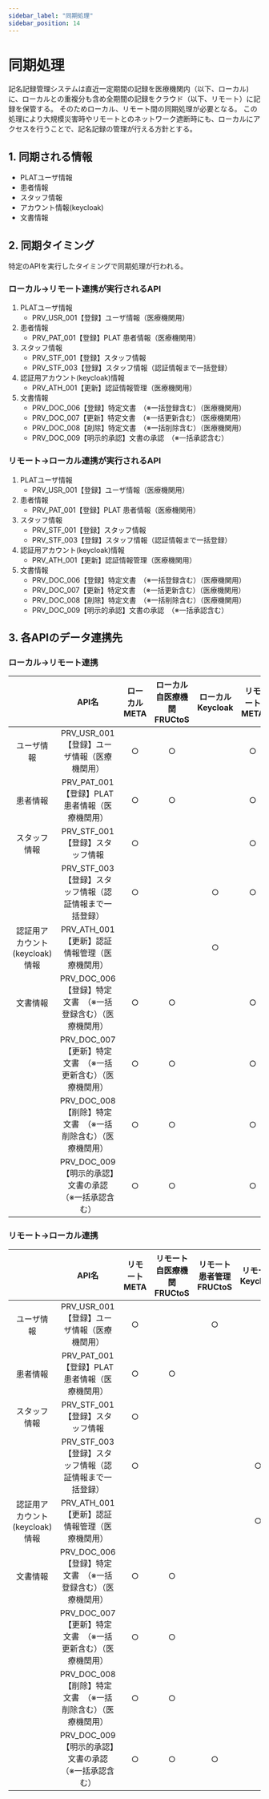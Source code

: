 ```yaml
---
sidebar_label: "同期処理"
sidebar_position: 14
---
```


# 同期処理

[//]: # (<!-- 概要説明)
記名記録管理システムは直近一定期間の記録を医療機関内（以下、ローカル)に、ローカルとの重複分も含め全期間の記録をクラウド（以下、リモート）に記録を保管する。
そのためローカル、リモート間の同期処理が必要となる。
この処理により大規模災害時やリモートとのネットワーク遮断時にも、ローカルにアクセスを行うことで、記名記録の管理が行える方針とする。

## 1. 同期される情報
- PLATユーザ情報
- 患者情報
- スタッフ情報
- アカウント情報(keycloak)
- 文書情報

## 2. 同期タイミング
特定のAPIを実行したタイミングで同期処理が行われる。
### ローカル→リモート連携が実行されるAPI
1. PLATユーザ情報
   - PRV_USR_001【登録】ユーザ情報（医療機関用）  
2. 患者情報 
   - PRV_PAT_001【登録】PLAT 患者情報（医療機関用）
3. スタッフ情報 
   - PRV_STF_001【登録】スタッフ情報
   - PRV_STF_003【登録】スタッフ情報（認証情報まで一括登録）
4. 認証用アカウント(keycloak)情報
   - PRV_ATH_001【更新】認証情報管理（医療機関用）
5. 文書情報
   - PRV_DOC_006【登録】特定文書　（※一括登録含む）（医療機関用）
   - PRV_DOC_007【更新】特定文書　（※一括更新含む）（医療機関用）
   - PRV_DOC_008【削除】特定文書　（※一括削除含む）（医療機関用）
   - PRV_DOC_009【明示的承認】文書の承認　（※一括承認含む）

### リモート→ローカル連携が実行されるAPI
1. PLATユーザ情報
   - PRV_USR_001【登録】ユーザ情報（医療機関用）
2. 患者情報
   - PRV_PAT_001【登録】PLAT 患者情報（医療機関用）
3. スタッフ情報
   - PRV_STF_001【登録】スタッフ情報
   - PRV_STF_003【登録】スタッフ情報（認証情報まで一括登録）
4. 認証用アカウント(keycloak)情報
   - PRV_ATH_001【更新】認証情報管理（医療機関用）
5. 文書情報
   - PRV_DOC_006【登録】特定文書　（※一括登録含む）（医療機関用）
   - PRV_DOC_007【更新】特定文書　（※一括更新含む）（医療機関用）
   - PRV_DOC_008【削除】特定文書　（※一括削除含む）（医療機関用）
   - PRV_DOC_009【明示的承認】文書の承認　（※一括承認含む）

## 3. 各APIのデータ連携先
### ローカル→リモート連携

| | API名 | ローカルMETA | ローカル自医療機関FRUCtoS | ローカルKeycloak | リモートMETA | リモート自医療機関FRUCtoS | リモート患者管理FRUCtoS | リモートKeycloak |
|:--:|:---:|:---:|:---:|:---:|:---:|:---:|:---:|:---:|
|ユーザ情報|PRV_USR_001【登録】ユーザ情報（医療機関用）|○|○| |○|○|○| |
|患者情報|PRV_PAT_001【登録】PLAT 患者情報（医療機関用）|○|○| |○|○| | |
|スタッフ情報|PRV_STF_001【登録】スタッフ情報|○| | |○| | | |
| |PRV_STF_003【登録】スタッフ情報（認証情報まで一括登録）|○| |○|○| | |○|
|認証用アカウント(keycloak)情報|PRV_ATH_001【更新】認証情報管理（医療機関用）| | |○| | | |○|
|文書情報|PRV_DOC_006【登録】特定文書　（※一括登録含む）（医療機関用）|○|○| |○|○| | |
| |PRV_DOC_007【更新】特定文書　（※一括更新含む）（医療機関用）|○|○| |○|○| | |
| |PRV_DOC_008【削除】特定文書　（※一括削除含む）（医療機関用）|○|○| |○|○| | |
| |PRV_DOC_009【明示的承認】文書の承認　（※一括承認含む）|○|○| |○|○|○| |

### リモート→ローカル連携

| | API名 | リモートMETA | リモート自医療機関FRUCtoS | リモート患者管理FRUCtoS | リモートKeycloak | ローカルMETA | ローカル医療機関FRUCtoS |ローカルKeycloak |
|:--:|:---:|:---:|:---:|:---:|:---:|:---:|:---:|:---:|
|ユーザ情報|PRV_USR_001【登録】ユーザ情報（医療機関用）|○| |○| |○|○| |
|患者情報|PRV_PAT_001【登録】PLAT 患者情報（医療機関用）|○|○| | |○|○| |
|スタッフ情報|PRV_STF_001【登録】スタッフ情報|○| | | |○| | |
| |PRV_STF_003【登録】スタッフ情報（認証情報まで一括登録）|○| | |○|○| |○|
|認証用アカウント(keycloak)情報|PRV_ATH_001【更新】認証情報管理（医療機関用）| | | |○| | |○|
|文書情報|PRV_DOC_006【登録】特定文書　（※一括登録含む）（医療機関用）|○|○| | |○|○| |
| |PRV_DOC_007【更新】特定文書　（※一括更新含む）（医療機関用）|○|○| | |○|○| |
| |PRV_DOC_008【削除】特定文書　（※一括削除含む）（医療機関用）|○|○| | |○|○| |
| |PRV_DOC_009【明示的承認】文書の承認　（※一括承認含む）|○|○|○| |○|○| |


